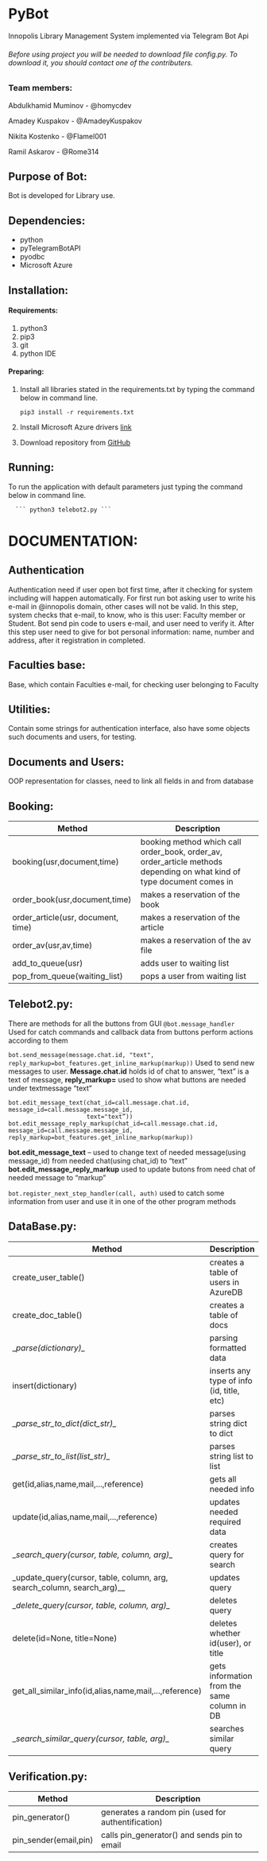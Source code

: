 # PyBot
Innopolis Library Management System implemented via Telegram Bot Api

###### Before using project you will be needed to download file config.py. To download it, you should contact one of the contributers.

### Team members:
Abdulkhamid Muminov - @homycdev

Amadey Kuspakov - @AmadeyKuspakov

Nikita Kostenko - @Flamel001

Ramil Askarov - @Rome314

## Purpose of Bot:
Bot is developed for Library use.

## Dependencies:
* python
* pyTelegramBotAPI
* pyodbc
* Microsoft Azure

## Installation:
#### Requirements:
1. python3
2. pip3
3. git
4. python IDE

#### Preparing:
1.  Install all libraries stated in the requirements.txt by typing the command below in command line.

      ``` pip3 install -r requirements.txt ```

2.  Install Microsoft Azure drivers [link](https://www.microsoft.com/en-us/download/details.aspx?id=53339)
3.  Download repository from [GitHub](https://github.com/homycdev/PyBot)

## Running:
To run the application with default parameters just typing the command below in command line.

      ``` python3 telebot2.py ```

# DOCUMENTATION:
## Authentication
Authentication need if user open bot first time, after it checking for system including will happen automatically. For first run bot asking user to write his e-mail in @innopolis domain, other cases will not be valid. In this step, system checks that e-mail, to know, who is this user: Faculty member or Student. Bot send pin code to users e-mail, and user need to verify it. After this step user need to give for bot personal information: name, number and address, after it registration in completed.

## Faculties base:
Base, which contain Faculties e-mail, for checking user belonging to Faculty

## Utilities:
Contain some strings for authentication interface, also have some objects such documents and users, for testing. 

## Documents and Users:
OOP representation for classes, need to link all fields in and from database

## Booking:
Method|Description
------|-----------
 booking(usr,document,time)| booking method which call order_book, order_av, order_article methods depending on what kind of type document comes in
 order_book(usr,document,time)| makes a reservation of the book
 order_article(usr, document, time)| makes a reservation of the article
 order_av(usr,av,time)| makes a reservation of the av file
 add_to_queue(usr)| adds user to waiting list
 pop_from_queue(waiting_list)| pops a user from waiting list


## Telebot2.py:
There are methods for all the buttons from GUI
```@bot.message_handler```  
Used for catch commands and callback data from buttons perform actions according to them

```bot.send_message(message.chat.id, "text", reply_markup=bot_features.get_inline_markup(markup))```
Used to send new messages to user. 
__Message.chat.id__ holds id of chat to answer,
“text” is a text of message, 
__reply_markup=__ used to show what buttons are needed under textmessage “text”

```
bot.edit_message_text(chat_id=call.message.chat.id, message_id=call.message.message_id,
                      text="text”))
bot.edit_message_reply_markup(chat_id=call.message.chat.id, message_id=call.message.message_id,                             reply_markup=bot_features.get_inline_markup(markup))
```
__bot.edit_message_text__ – used to change text of needed message(using message_id) from needed chat(using chat_id)  to “text”
__bot.edit_message_reply_markup__ used to update butons from need chat of needed message to “markup”


```bot.register_next_step_handler(call, auth)```
used to catch some information from user and use it in one of the other program methods


## DataBase.py:
Method|Description
------|-----------
create_user_table()| creates a table of users in AzureDB
create_doc_table()| creates a table of docs
\__parse(dictionary)\__ | parsing formatted data
insert(dictionary)| inserts any type of info (id, title, etc)
\__parse_str_to_dict(dict_str)\__ | parses string dict to dict
\__parse_str_to_list(list_str)\__ | parses string list to list
get(id,alias,name,mail,...,reference)| gets all needed info
update(id,alias,name,mail,...,reference) | updates needed required data
\__search_query(cursor, table, column, arg)\__ | creates query for search
\_update_query(cursor, table, column, arg, search_column, search_arg)\__ | updates query
\__delete_query(cursor, table, column, arg)\__ | deletes query
delete(id=None, title=None) | deletes whether id(user), or title
get_all_similar_info(id,alias,name,mail,...,reference) | gets information from the same column in DB
\__search_similar_query(cursor, table, arg)\__ | searches similar query


## Verification.py:
Method|Description
------|-----------
pin_generator()| generates a random pin (used for authentification)
pin_sender(email,pin) | calls pin_generator() and sends pin to email
